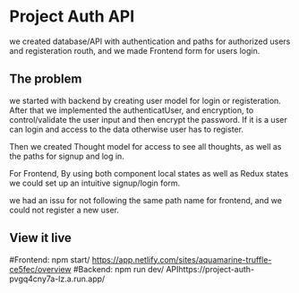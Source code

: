 # Project Auth API

we created database/API with authentication and paths for authorized users and registeration routh, and we made Frontend form for users login.

## The problem

we started with backend by creating user model for login or registeration. After that we implemented the authenticatUser, and
encryption, to control/validate the user input and then encrypt the password. If it is a user can login and access to the data otherwise user has to register.

Then we created Thought model for access to see all thoughts, as well as the paths for signup and log in.

For Frontend, By using both component local states as well as Redux states we could set up an intuitive signup/login form.

we had an issu for not following the same path name for frontend, and we could not register a new user.



## View it live

#Frontend: npm start/ 
https://app.netlify.com/sites/aquamarine-truffle-ce5fec/overview
#Backend: npm run dev/ 
APIhttps://project-auth-pvgq4cny7a-lz.a.run.app/
